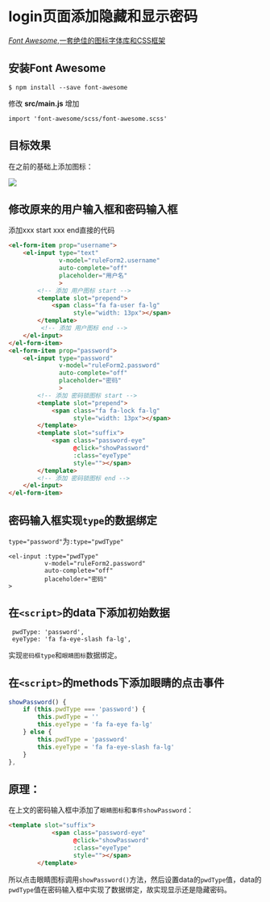 # login页面添加隐藏和显示密码

[*Font* *Awesome*,一套绝佳的图标字体库和CSS框架](http://www.baidu.com/link?url=NgMLo-OXttFM5sLSPEtpuZzNmUns8nC6dB7hdhZDWb2ubCgOvldNJ9Tnnie9z4_b)

## 安装Font Awesome

```shell
$ npm install --save font-awesome
```

修改 **src/main.js** 增加

```javas
import 'font-awesome/scss/font-awesome.scss'
```

## 目标效果

在之前的基础上添加图标：

![](https://user-gold-cdn.xitu.io/2019/11/8/16e46a7ae7c4cc87?w=1261&h=733&f=png&s=46194)

## 修改原来的用户输入框和密码输入框

添加xxx start xxx end直接的代码

```html
<el-form-item prop="username">
    <el-input type="text"
              v-model="ruleForm2.username"
              auto-complete="off"
              placeholder="用户名"
              >
        <!-- 添加 用户图标 start -->
        <template slot="prepend">
            <span class="fa fa-user fa-lg"
                  style="width: 13px"></span>
        </template>
         <!-- 添加 用户图标 end -->
    </el-input>
</el-form-item>
<el-form-item prop="password">
    <el-input type="password"
              v-model="ruleForm2.password"
              auto-complete="off"
              placeholder="密码"
              >
        <!-- 添加 密码锁图标 start -->
        <template slot="prepend">
            <span class="fa fa-lock fa-lg"
                  style="width: 13px"></span>
        </template>
        <template slot="suffix">
            <span class="password-eye"
                  @click="showPassword"
                  :class="eyeType"
                  style=""></span>
        </template>
        <!-- 添加 密码锁图标 end -->
    </el-input>
</el-form-item>
```

## 密码输入框实现`type`的数据绑定

`type="password"`为`:type="pwdType"`

```
<el-input :type="pwdType"
          v-model="ruleForm2.password"
          auto-complete="off"
          placeholder="密码"
>
```

## 在`<script>`的data下添加初始数据

```
 pwdType: 'password',
 eyeType: 'fa fa-eye-slash fa-lg',
```

实现`密码框type`和`眼睛图标`数据绑定。

## 在`<script>`的methods下添加眼睛的点击事件

```javascript
showPassword() {
    if (this.pwdType === 'password') {
        this.pwdType = ''
        this.eyeType = 'fa fa-eye fa-lg'
    } else {
        this.pwdType = 'password'
        this.eyeType = 'fa fa-eye-slash fa-lg'
    }
},
```

## 原理：

在上文的密码输入框中添加了`眼睛图标`和`事件showPassword`：

```html
<template slot="suffix">
            <span class="password-eye"
                  @click="showPassword"
                  :class="eyeType"
                  style=""></span>
        </template>
```

所以点击眼睛图标调用`showPassword()`方法，然后设置data的`pwdType`值，data的`pwdType`值在密码输入框中实现了数据绑定，故实现显示还是隐藏密码。



